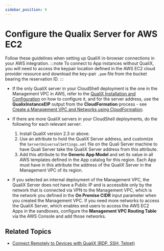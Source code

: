 ```yaml
---
sidebar_position: 9
---
```


# Configure the Qualix Server for AWS EC2

Follow these guidelines when setting up QualiX in-browser connections in your AWS integration.
:::note
To connect to App instances without QualiX, you will need to access the keypair location defined in the AWS EC2 cloud provider resource and download the key-pair `.pem` file from the bucket bearing the reservation ID.
:::
- If the only QualiX server in your CloudShell deployment is the one in the Management VPC in AWS, refer to the [QualiX Installation and Configuration](../../../../../install-configure/qualix/index.md) on how to configure it, and for the server address, use the **QualixInstanceEIP** output from the **CloudFormation** process - see [Create a Management VPC and Networks using CloudFormation](./create-a-management-vpc/index.md).
- If there are more QualiX servers in your CloudShell deployments, do the following for each relevant server:
    1. Install QualiX version 2.3 or above.
    2. Use an attribute to hold the QualiX Server address, and customize the `ServerUniversalSettings.xml` file on the Quali Server machine to have Quali Server take the QualiX Server address from this attribute.
    3. Add this attribute to the **Generic App Model** and set its value in all AWS templates defined in the App catalog for this region. Each App must have in this attribute the address of the QualiX Server in the Management VPC of its region.
        
- If you selected an internal deployment of the Management VPC, the QualiX Server does not have a Public IP and is accessible only by the network that is connected via VPN to the Management VPC, which is the network you defined in the **On Premise CIDR** input parameter when you created the Management VPC. If you need more networks to access the QualiX Server, which enables end users to access the AWS EC2 Apps in the sandboxes, configure the **Management VPC Routing Table** via the AWS Console and add those networks.
    

## Related Topics

- [Connect Remotely to Devices with QualiX (RDP, SSH, Telnet)](../../../../../portal/sandboxes/sandbox-workspace/resources/connect-remotely-with-qualix.md)
